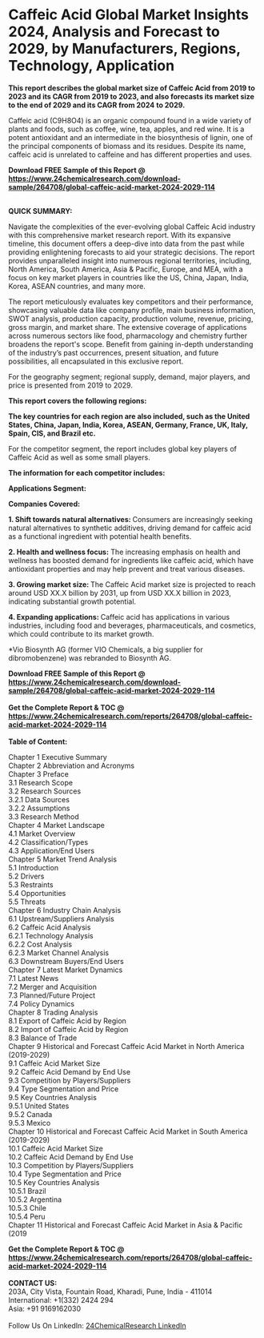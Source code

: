 <h1>Caffeic Acid Global Market Insights 2024, Analysis and Forecast to 2029, by Manufacturers, Regions, Technology, Application</h1><p><strong>This report describes the global market size of Caffeic Acid from 2019 to 2023 and its CAGR from 2019 to 2023, and also forecasts its market size to the end of 2029 and its CAGR from 2024 to 2029.</strong></p><p>
</p><p>Caffeic acid (C9H8O4) is an organic compound found in a wide variety of plants and foods, such as coffee, wine, tea, apples, and red wine. It is a potent antioxidant and an intermediate in the biosynthesis of lignin, one of the principal components of biomass and its residues. Despite its name, caffeic acid is unrelated to caffeine and has different properties and uses.</p><div><b>Download FREE Sample of this Report @ 
            <a href="https://www.24chemicalresearch.com/download-sample/264708/global-caffeic-acid-market-2024-2029-114">
            https://www.24chemicalresearch.com/download-sample/264708/global-caffeic-acid-market-2024-2029-114</a></b></div><br><p>
</p><p></p><p>
</p><p>
<strong>QUICK SUMMARY:</strong></p><p>
Navigate the complexities of the ever-evolving global Caffeic Acid industry with this comprehensive market research report. With its expansive timeline, this document offers a deep-dive into data from the past while providing enlightening forecasts to aid your strategic decisions. The report provides unparalleled insight into numerous regional territories, including, North America, South America, Asia &amp; Pacific, Europe, and MEA, with a focus on key market players in countries like the US, China, Japan, India, Korea, ASEAN countries, and many more.</p><p>
</p><p>
The report meticulously evaluates key competitors and their performance, showcasing valuable data like company profile, main business information, SWOT analysis, production capacity, production volume, revenue, pricing, gross margin, and market share. The extensive coverage of applications across numerous sectors like food, pharmacology and chemistry further broadens the report's scope. Benefit from gaining in-depth understanding of the industry’s past occurrences, present situation, and future possibilities, all encapsulated in this exclusive report.</p><p>
</p><p>
</p><p>
</p><p>
For the geography segment; regional supply, demand, major players, and price is presented from 2019 to 2029.</p><p>
</p><p>
<strong>This report covers the following regions:</strong></p><p>
</p><p>
</p><p><strong>The key countries for each region are also included, such as the United States, China, Japan, India, Korea, ASEAN, Germany, France, UK, Italy, Spain, CIS, and Brazil etc.</strong></p><p>
</p><p>
For the competitor segment, the report includes global key players of Caffeic Acid as well as some small players.</p><p>
</p><p>
<strong>The information for each competitor includes:</strong></p><p>
</p><p>
</p><p><strong>Applications Segment:</strong></p><p>
</p><p>
</p><p><strong>Companies Covered:</strong></p><p>
</p><p>
</p><p></p><p>
<strong>1. Shift towards natural alternatives: </strong>Consumers are increasingly seeking natural alternatives to synthetic additives, driving demand for caffeic acid as a functional ingredient with potential health benefits.</p><p>
<strong>2. Health and wellness focus:</strong> The increasing emphasis on health and wellness has boosted demand for ingredients like caffeic acid, which have antioxidant properties and may help prevent and treat various diseases.</p><p>
<strong>3. Growing market size: </strong>The Caffeic Acid market size is projected to reach around USD XX.X billion by 2031, up from USD XX.X billion in 2023, indicating substantial growth potential.</p><p>
<strong>4. Expanding applications: </strong>Caffeic acid has applications in various industries, including food and beverages, pharmaceuticals, and cosmetics, which could contribute to its market growth.</p><p>
</p><p>
*Vio Biosynth AG (former VIO Chemicals, a big supplier for dibromobenzene) was rebranded to Biosynth AG.</p><p>
</p><div><b>Download FREE Sample of this Report @ 
            <a href="https://www.24chemicalresearch.com/download-sample/264708/global-caffeic-acid-market-2024-2029-114">
            https://www.24chemicalresearch.com/download-sample/264708/global-caffeic-acid-market-2024-2029-114</a></b></div><br><div><b>Get the Complete Report & TOC @ 
            <a href="https://www.24chemicalresearch.com/reports/264708/global-caffeic-acid-market-2024-2029-114">
            https://www.24chemicalresearch.com/reports/264708/global-caffeic-acid-market-2024-2029-114</a></b></div><br>
            <b>Table of Content:</b><p>Chapter 1 Executive Summary<br />
Chapter 2 Abbreviation and Acronyms<br />
Chapter 3 Preface<br />
3.1 Research Scope<br />
3.2 Research Sources<br />
3.2.1 Data Sources<br />
3.2.2 Assumptions<br />
3.3 Research Method<br />
Chapter 4 Market Landscape<br />
4.1 Market Overview<br />
4.2 Classification/Types<br />
4.3 Application/End Users<br />
Chapter 5 Market Trend Analysis<br />
5.1 Introduction<br />
5.2 Drivers<br />
5.3 Restraints<br />
5.4 Opportunities<br />
5.5 Threats<br />
Chapter 6 Industry Chain Analysis<br />
6.1 Upstream/Suppliers Analysis<br />
6.2 Caffeic Acid Analysis<br />
6.2.1 Technology Analysis<br />
6.2.2 Cost Analysis<br />
6.2.3 Market Channel Analysis<br />
6.3 Downstream Buyers/End Users<br />
Chapter 7 Latest Market Dynamics<br />
7.1 Latest News<br />
7.2 Merger and Acquisition<br />
7.3 Planned/Future Project<br />
7.4 Policy Dynamics<br />
Chapter 8 Trading Analysis<br />
8.1 Export of Caffeic Acid by Region<br />
8.2 Import of Caffeic Acid by Region<br />
8.3 Balance of Trade<br />
Chapter 9 Historical and Forecast Caffeic Acid Market in North America (2019-2029)<br />
9.1 Caffeic Acid Market Size<br />
9.2 Caffeic Acid Demand by End Use<br />
9.3 Competition by Players/Suppliers<br />
9.4 Type Segmentation and Price<br />
9.5 Key Countries Analysis<br />
9.5.1 United States<br />
9.5.2 Canada<br />
9.5.3 Mexico<br />
Chapter 10 Historical and Forecast Caffeic Acid Market in South America (2019-2029)<br />
10.1 Caffeic Acid Market Size<br />
10.2 Caffeic Acid Demand by End Use<br />
10.3 Competition by Players/Suppliers<br />
10.4 Type Segmentation and Price<br />
10.5 Key Countries Analysis<br />
10.5.1 Brazil<br />
10.5.2 Argentina<br />
10.5.3 Chile<br />
10.5.4 Peru<br />
Chapter 11 Historical and Forecast Caffeic Acid Market in Asia & Pacific (2019</p><div><b>Get the Complete Report & TOC @ 
            <a href="https://www.24chemicalresearch.com/reports/264708/global-caffeic-acid-market-2024-2029-114">
            https://www.24chemicalresearch.com/reports/264708/global-caffeic-acid-market-2024-2029-114</a></b></div><br><b>CONTACT US:</b><br>
            203A, City Vista, Fountain Road, Kharadi, Pune, India - 411014<br>
            International: +1(332) 2424 294<br>
            Asia: +91 9169162030 <br><br>
            Follow Us On LinkedIn: <a href="https://www.linkedin.com/company/24chemicalresearch/">24ChemicalResearch LinkedIn</a>